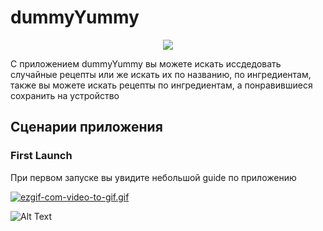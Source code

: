 # dummyYummy

<p align="center">
    <img src="https://i.postimg.cc/SKn5Y5RR/ice.png">
</p>

С приложением dummyYummy вы можете искать иссдедовать случайные рецепты или же искать их по названию, по ингредиентам, также вы можете искать рецепты по ингредиентам, а понравившиеся сохранить на устройство 

## Сценарии приложения
### First Launch
При первом запуске вы увидите небольшой guide по приложению

[![ezgif-com-video-to-gif.gif](https://i.postimg.cc/2yZh4jY3/ezgif-com-video-to-gif.gif)](https://postimg.cc/303khTdH)

![Alt Text](https://media.giphy.com/media/vFKqnCdLPNOKc/giphy.gif)
